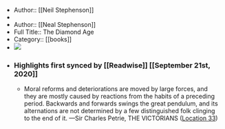 - Author:: [[Neil Stephenson]]
- 
- Author:: [[Neal Stephenson]]
- Full Title:: The Diamond Age
- Category:: [[books]]
- ![](https://images-na.ssl-images-amazon.com/images/I/51-mXyZ8nVL._SL400_.jpg)
- ### Highlights first synced by [[Readwise]] [[September 21st, 2020]]
    - Moral reforms and deteriorations are moved by large forces, and they are mostly caused by reactions from the habits of a preceding period. Backwards and forwards swings the great pendulum, and its alternations are not determined by a few distinguished folk clinging to the end of it. —Sir Charles Petrie, THE VICTORIANS ([Location 33](https://readwise.io/to_kindle?action=open&asin=B000FBJCKI&location=33))
